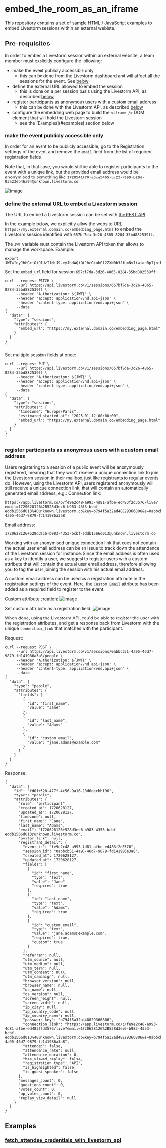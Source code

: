 # embed_the_room_as_an_iframe

This repository contains a set of sample HTML / JavaScript examples to embed
Livestorm sessions within an external webiste.

## Pre-requisites

In order to embed a Livestorm session within an external website, a team member
must explicitly configure the following:
- make the event publicly accessible only
    - this can be done from the Livestorm dashboard and will affect all the
      sessions for the event. See [below](#make-the-event-publicly-accessible-only)
- define the external URL allowed to embed the session
    - this is done on a per session basis using the Livestorm API, as described [below](#define-the-external-url-to-embed-a-livestorm-session)
- register participants as anonymous users with a custom email address
    - this can be done with the Livestorm API, as described [below](#register-participants-as-anonymous-users-with-a-custom-email-address)
- configure the embedding web page to build the `<iframe />` DOM element that
  will hold the Livestorm session
    - see the [Examples](#examples] section below

### make the event publicly accessible only

In order for an event to be publicly accessible, go to the Registration settings
of the event and remove the `email` field from the list of required registration
fields.

Note that, in that case, you would still be able to register participants to the
event with a unique link, but the provided email address would be anonymised to
something like `1720541770+a3ca5465-bc23-4999-b28d-03a23eb46a94@unknown.livestorm.co`

![image](https://github.com/livestorm/embed_the_room_as_an_iframe/assets/4329537/0398deb0-1494-4373-8bff-0118a2d1a289)

### define the external URL to embed a Livestorm session

The URL to embed a Livestorm session can be set with [the REST API](https://developers.livestorm.co/reference).

In the example below, we explicitly allow the website URL `https://my.external.domain.co/embedding_page.html`
to embed the Livestorm session identified with `657bf7da-3d26-4865-8284-35bd882539ff`.

The `JWT` variable must contain the Livestorm API token that allows to manage
the workspace. Example:
```
export JWT="eyJhbGciOiJIUzI1NiJ9.eyJhdWQiOiJhcGkubGl2ZXN0b3JtLmNvIiwianRpIjoiNDc2ZDE0ZWEtZDVkMC00MjE2LThhODktYWM2YTUzMzQ1ZGUxIiwiaWF0IjoxNzA4MDcyODMxLCJvcmciOiI3ZGQ5ZWNlYi0wYzFjLTQzNzItODJmNS1kMmM3NmVjY2Y4ZTEifQ.DAfyU2srJ79zRD8_wdGqRwdkpIP_AVlZQA_g9a4jAbk"
```

Set the `embed_url` field for session `657bf7da-3d26-4865-8284-35bd882539ff`:
```
curl --request PATCH \
     --url https://api.livestorm.co/v1/sessions/657bf7da-3d26-4865-8284-35bd882539ff \
     --header "Authorization: ${JWT}" \
     --header 'accept: application/vnd.api+json' \
     --header 'content-type: application/vnd.api+json' \
     --data '
{
  "data": {
    "type": "sessions",
    "attributes": {
      "embed_url": "https://my.external.domain.co/embedding_page.html"
    }
  }
}
'
```

Set multiple session fields at once:
```
curl --request PUT \
     --url https://api.livestorm.co/v1/sessions/657bf7da-3d26-4865-8284-35bd882539ff \
     --header "Authorization: ${JWT}" \
     --header 'accept: application/vnd.api+json' \
     --header 'content-type: application/vnd.api+json' \
     --data '
{
  "data": {
    "type": "sessions",
    "attributes": {
      "timezone": "Europe/Paris",
      "estimated_started_at": "2025-01-12 00:00:00",
      "embed_url": "https://my.external.domain.co/embedding_page.html"
    }
  }
}
'
```

### register participants as anonymous users with a custom email address

Users registering to a session of a public event will be anonymously registered,
meaning that they won't receive a unique connection link to join the Livestorm
session in their mailbox, just like registrants to regular events do. However,
using the Livestorm API, users registered anonymously will still receive a unique
connection link, that will contain an automatically generated email address, e.g.:
Connection link:
``` 
https://app.livestorm.co/p/fe9e2c48-a993-4d81-afbe-ed483f2d3576/live?email=1720628126%2B528d3ec6-b983-4353-bcbf-eddb1566d013%40unknown.livestorm.co&key=b794f5a32ad48829366806&s=0abbcb51-4a95-46d7-9879-fd141986a3a8
```
Email address:
```
1720628126+528d3ec6-b983-4353-bcbf-eddb1566d013@unknown.livestorm.co
```

Working with an anonymised unique connection link that does not contain the
actual user email address can be an issue to track down the attendance of the
Livestorm session for instance. Since the email address is often used as a key
to identify a user, we suggest to register users with a custom attribute that
will contain the actual user email address, therefore allowing you to tag the
user joining the session with his actual email address.

A custom email address can be used as a registration attribute in the
registration settings of the event. Here, the `Custom Email` attribute has been
added as a required field to register to the event.

Custom attribute creation:
![image](https://github.com/livestorm/embed_the_room_as_an_iframe/assets/4329537/de7f5f66-3df9-474e-a1dc-f1f403e597cf)

Set custom attribute as a registration field:
![image](https://github.com/livestorm/embed_the_room_as_an_iframe/assets/4329537/790e7857-56a8-4997-9dd3-622d4bcf60dc)

When done, using the Livestorm API, you'd be able to register the user with the
registration attributes, and get a response back from Livestorm with the unique
`connection_link` that matches with the participant.

Request:
```
curl --request POST \
     --url https://api.livestorm.co/v1/sessions/0abbcb51-4a95-46d7-9879-fd141986a3a8/people \
     --header "Authorization: ${JWT}" \
     --header 'accept: application/vnd.api+json' \
     --header 'content-type: application/vnd.api+json' \
     --data '
{
  "data": {
    "type": "people",
    "attributes": {
      "fields": [
        {
          "id": "first_name",
          "value": "Jane"
        },
        {
          "id": "last_name",
          "value": "Adams"
        },
        {
          "id": "custom_email",
          "value": "jane.adams@example.com"
        }
      ]
    }
  }
}
```

Response:
```
{
  "data": {
    "id": "fd0fc320-477f-4c56-9a16-28d6eecbbf96",
    "type": "people",
    "attributes": {
      "role": "participant",
      "created_at": 1720628127,
      "updated_at": 1720628127,
      "timezone": null,
      "first_name": "Jane",
      "last_name": "Adams",
      "email": "1720628126+528d3ec6-b983-4353-bcbf-eddb1566d013@unknown.livestorm.co",
      "avatar_link": null,
      "registrant_detail": {
        "event_id": "fe9e2c48-a993-4d81-afbe-ed483f2d3576",
        "session_id": "0abbcb51-4a95-46d7-9879-fd141986a3a8",
        "created_at": 1720628127,
        "updated_at": 1720628127,
        "fields": [
          {
            "id": "first_name",
            "type": "text",
            "value": "Jane",
            "required": true
          },
          {
            "id": "last_name",
            "type": "text",
            "value": "Adams",
            "required": true
          },
          {
            "id": "custom_email",
            "type": "text",
            "value": "jane.adams@example.com",
            "required": true,
            "custom": true
          }
        ],
        "referrer": null,
        "utm_source": null,
        "utm_medium": null,
        "utm_term": null,
        "utm_content": null,
        "utm_campaign": null,
        "browser_version": null,
        "browser_name": null,
        "os_name": null,
        "os_version": null,
        "screen_height": null,
        "screen_width": null,
        "ip_city": null,
        "ip_country_code": null,
        "ip_country_name": null,
        "password_key": "b794f5a32ad48829366806",
        "connection_link": "https://app.livestorm.co/p/fe9e2c48-a993-4d81-afbe-ed483f2d3576/live?email=1720628126%2B528d3ec6-b983-4353-bcbf-eddb1566d013%40unknown.livestorm.co&key=b794f5a32ad48829366806&s=0abbcb51-4a95-46d7-9879-fd141986a3a8",
        "attended": false,
        "attendance_rate": null,
        "attendance_duration": 0,
        "has_viewed_replay": false,
        "registration_type": "API",
        "is_highlighted": false,
        "is_guest_speaker": false
      },
      "messages_count": 0,
      "questions_count": 0,
      "votes_count": 0,
      "up_votes_count": 0,
      "replay_view_detail": null
    }
  }
}
````

## Examples

### [fetch_attendee_credentials_with_livestorm_api](https://github.com/livestorm/embed_the_room_as_an_iframe/tree/main/fetch_attendee_credentials_with_livestorm_api)

